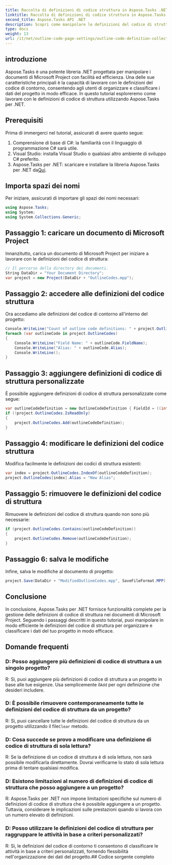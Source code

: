 ```yaml
---
title: Raccolta di definizioni di codice struttura in Aspose.Tasks .NET
linktitle: Raccolta di definizioni di codice struttura in Aspose.Tasks
second_title: Aspose.Tasks API .NET
description: Scopri come manipolare le definizioni del codice di struttura nei documenti di Microsoft Project utilizzando Aspose.Tasks per .NET. Categorizzazione dei dati del tuo progetto senza sforzo.
type: docs
weight: 13
url: /it/net/outline-code-page-settings/outline-code-definition-collection/
---
```

## introduzione
Aspose.Tasks è una potente libreria .NET progettata per manipolare i documenti di Microsoft Project con facilità ed efficienza. Una delle sue caratteristiche principali è la capacità di lavorare con le definizioni del codice di contorno, consentendo agli utenti di organizzare e classificare i dati del progetto in modo efficace. In questo tutorial esploreremo come lavorare con le definizioni di codice di struttura utilizzando Aspose.Tasks per .NET.
## Prerequisiti
Prima di immergerci nel tutorial, assicurati di avere quanto segue:
1. Comprensione di base di C#: la familiarità con il linguaggio di programmazione C# sarà utile.
2. Visual Studio: installa Visual Studio o qualsiasi altro ambiente di sviluppo C# preferito.
3.  Aspose.Tasks per .NET: scaricare e installare la libreria Aspose.Tasks per .NET da[Qui](https://releases.aspose.com/tasks/net/).

## Importa spazi dei nomi
Per iniziare, assicurati di importare gli spazi dei nomi necessari:
```csharp
using Aspose.Tasks;
using System;
using System.Collections.Generic;

```
## Passaggio 1: caricare un documento di Microsoft Project
Innanzitutto, carica un documento di Microsoft Project per iniziare a lavorare con le definizioni del codice di struttura:
```csharp
// Il percorso della directory dei documenti.
String DataDir = "Your Document Directory";
var project = new Project(DataDir + "OutlineCodes.mpp");
```
## Passaggio 2: accedere alle definizioni del codice struttura
Ora accediamo alle definizioni del codice di contorno all'interno del progetto:
```csharp
Console.WriteLine("Count of outline code definitions: " + project.OutlineCodes.Count);
foreach (var outlineCode in project.OutlineCodes)
{
	Console.WriteLine("Field Name: " + outlineCode.FieldName);
	Console.WriteLine("Alias: " + outlineCode.Alias);
	Console.WriteLine();
}
```
## Passaggio 3: aggiungere definizioni di codice di struttura personalizzate
È possibile aggiungere definizioni di codice di struttura personalizzate come segue:
```csharp
var outlineCodeDefinition = new OutlineCodeDefinition { FieldId = ((int)ExtendedAttributeTask.OutlineCode3).ToString("D"), Alias = "My Outline Code" };
if (!project.OutlineCodes.IsReadOnly)
{
    project.OutlineCodes.Add(outlineCodeDefinition);
}
```
## Passaggio 4: modificare le definizioni del codice struttura
Modifica facilmente le definizioni dei codici di struttura esistenti:
```csharp
var index = project.OutlineCodes.IndexOf(outlineCodeDefinition);
project.OutlineCodes[index].Alias = "New Alias";
```
## Passaggio 5: rimuovere le definizioni del codice di struttura
Rimuovere le definizioni del codice di struttura quando non sono più necessarie:
```csharp
if (project.OutlineCodes.Contains(outlineCodeDefinition))
{
    project.OutlineCodes.Remove(outlineCodeDefinition);
}
```
## Passaggio 6: salva le modifiche
Infine, salva le modifiche al documento di progetto:
```csharp
project.Save(DataDir + "ModifiedOutlineCodes.mpp", SaveFileFormat.MPP);
```

## Conclusione
In conclusione, Aspose.Tasks per .NET fornisce funzionalità complete per la gestione delle definizioni di codice di struttura nei documenti di Microsoft Project. Seguendo i passaggi descritti in questo tutorial, puoi manipolare in modo efficiente le definizioni del codice di struttura per organizzare e classificare i dati del tuo progetto in modo efficace.
## Domande frequenti
### D: Posso aggiungere più definizioni di codice di struttura a un singolo progetto?
 R: Sì, puoi aggiungere più definizioni di codice di struttura a un progetto in base alle tue esigenze. Usa semplicemente il`Add` per ogni definizione che desideri includere.
### D: È possibile rimuovere contemporaneamente tutte le definizioni del codice di struttura da un progetto?
 R: Sì, puoi cancellare tutte le definizioni del codice di struttura da un progetto utilizzando il file`Clear` metodo.
### D: Cosa succede se provo a modificare una definizione di codice di struttura di sola lettura?
R: Se la definizione di un codice di struttura è di sola lettura, non sarà possibile modificarla direttamente. Dovrai verificarne lo stato di sola lettura prima di tentare qualsiasi modifica.
### D: Esistono limitazioni al numero di definizioni di codice di struttura che posso aggiungere a un progetto?
R: Aspose.Tasks per .NET non impone limitazioni specifiche sul numero di definizioni di codice di struttura che è possibile aggiungere a un progetto. Tuttavia, considerare le implicazioni sulle prestazioni quando si lavora con un numero elevato di definizioni.
### D: Posso utilizzare le definizioni del codice di struttura per raggruppare le attività in base a criteri personalizzati?
R: Sì, le definizioni del codice di contorno ti consentono di classificare le attività in base a criteri personalizzati, fornendo flessibilità nell'organizzazione dei dati del progetto.## Codice sorgente completo